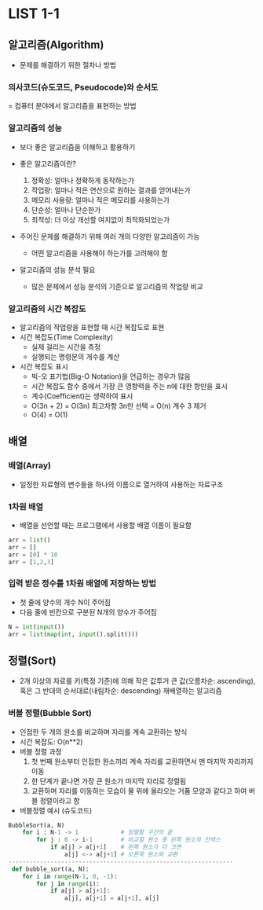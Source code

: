 # LIST 1-1

## 알고리즘(Algorithm)
- 문제를 해결하기 위한 절차나 방법

### 의사코드(슈도코드, Pseudocode)와 순서도
= 컴퓨터 분야에서 알고리즘을 표현하는 방법

### 알고리즘의 성능
- 보다 좋은 알고리즘을 이해하고 활용하기
- 좋은 알고리즘이란?
    1. 정확성: 얼마나 정확하게 동작하는가
    2. 작업량: 얼마나 적은 연산으로 원하는 결과를 얻어내는가
    3. 메모리 사용량: 얼마나 적은 메모리를 사용하는가
    4. 단순성: 얼마나 단순한가
    5. 최적성: 더 이상 개선할 여지없이 최적화되었는가

- 주어진 문제를 해결하기 위해 여러 개의 다양한 알고리즘이 가능
    - 어떤 알고리즘을 사용해야 하는가를 고려해야 함
- 알고리즘의 성능 분석 필요
    - 많은 문제에서 성능 분석의 기준으로 알고리즘의 작업량 비교

### 알고리즘의 시간 복잡도
- 알고리즘의 작업량을 표현할 때 시간 복잡도로 표현
- 시간 복잡도(Time Complexity)
    - 실제 걸리는 시간을 측정
    - 실행되는 명령문의 개수를 계산
- 시간 복잡도 표시
    - 빅-오 표기법(Big-O Notation)을 언급하는 경우가 많음
    - 시간 복잡도 함수 중에서 가장 큰 영향력을 주는 n에 대한 항만을 표시
    - 계수(Coefficient)는 생략하여 표시
    - O(3n + 2) = O(3n) 최고차항 3n만 선택 = O(n) 계수 3 제거
    - O(4) = O(1)
  
## 배열

### 배열(Array)
- 일정한 자료형의 변수들을 하나의 이름으로 열거하여 사용하는 자료구조

### 1차원 배열
- 배열을 선언할 때는 프로그램에서 사용할 배열 이름이 필요함
```python
arr = list()
arr = []
arr = [0] * 10
arr = [1,2,3]
```

### 입력 받은 정수를 1차원 배열에 저장하는 방법
- 첫 줄에 양수의 개수 N이 주어짐
- 다음 줄에 빈칸으로 구분된 N개의 양수가 주어짐
```python
N = int(input())
arr = list(map(int, input().split()))
```

## 정렬(Sort)
- 2개 이상의 자료를 키(특정 기준)에 의해 작은 값투거 큰 값(오름차순: ascending), 혹은 그 반대의 순서대로(내림차순: descending) 재배열하는 알고리즘

### 버블 정렬(Bubble Sort)
- 인접한 두 개의 원소를 비교하며 자리를 계속 교환하는 방식
- 시간 복잡도: O(n**2)
- 버블 정렬 과정
    1. 첫 번째 원소부터 인접한 원소끼리 계속 자리를 교환하면서 맨 마지막 자리까지 이동
    2. 한 단계가 끝나면 가장 큰 원소가 마지막 자리로 정렬됨
    3. 교환하며 자리를 이동하는 모습이 물 위에 올라오는 거품 모양과 같다고 하여 버블 정렬이라고 함
- 버블정렬 예시 (슈도코드)
```python
BubbleSort(a, N)
    for i : N-1 -> 1            # 정렬할 구간의 끝
        for j : 0 -> i-1        # 비교할 원소 중 왼쪽 원소의 인덱스
            if a[j] > a[j+1]    # 왼쪽 원소가 더 크면
                a[j] <-> a[j+1] # 오른쪽 원소와 교환
----------------------------------------------------------------
 def bubble_sort(a, N):
    for i in range(N-1, 0, -1):
        for j in range(i):
            if a[j] > a[j+1]:
                a[j], a[j+1] = a[j+1], a[j]
```

